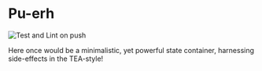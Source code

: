 # Pu-erh

![Test and Lint on push](https://github.com/Mishkun/Puerh/workflows/Test%20and%20Lint%20on%20push/badge.svg)

Here once would be a minimalistic, yet powerful state container, harnessing side-effects in the TEA-style!
